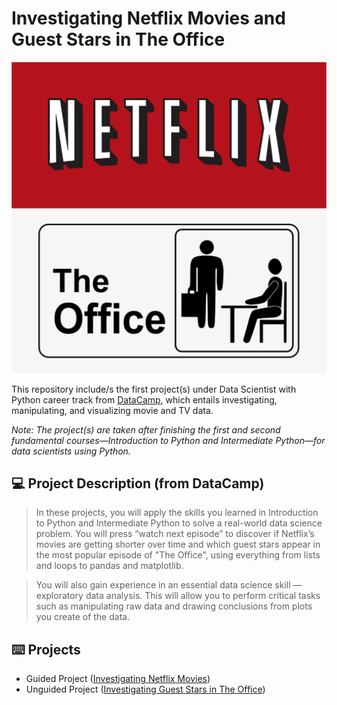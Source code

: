 # **Investigating Netflix Movies and Guest Stars in The Office**
![Netflix & The Office logo](Source/img.png)

This repository include/s the first project(s) under Data Scientist with Python career track from [DataCamp](https://www.datacamp.com/tracks/data-scientist-with-python), which entails investigating, manipulating, and visualizing movie and TV data.

*Note: The project(s) are taken after finishing the first and second fundamental courses—Introduction to Python and Intermediate Python—for data scientists using Python.*

## :computer: Project Description (from DataCamp)
> In these projects, you will apply the skills you learned in Introduction to Python and Intermediate Python to solve a real-world data science problem. You will press “watch next episode” to discover if Netflix’s movies are getting shorter over time and which guest stars appear in the most popular episode of "The Office", using everything from lists and loops to pandas and matplotlib.

> You will also gain experience in an essential data science skill — exploratory data analysis. This will allow you to perform critical tasks such as manipulating raw data and drawing conclusions from plots you create of the data.

## :keyboard: Projects
- Guided Project ([Investigating Netflix Movies](https://github.com/zwnq/Investigating-Netflix-Movies-and-Guest-Stars-in-The-Office/blob/main/Guided%20Project/notebook.ipynb))
- Unguided Project ([Investigating Guest Stars in The Office](https://github.com/zwnq/Investigating-Netflix-Movies-and-Guest-Stars-in-The-Office/blob/main/Unguided%20Project/notebook.ipynb))
